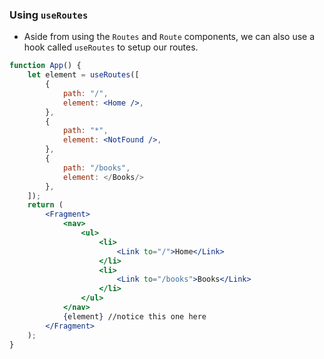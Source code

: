 ### Using `useRoutes`

-   Aside from using the `Routes` and `Route` components, we can also use a hook called `useRoutes` to setup our routes.

```jsx
function App() {
    let element = useRoutes([
        {
            path: "/",
            element: <Home />,
        },
        {
            path: "*",
            element: <NotFound />,
        },
        {
            path: "/books",
            element: </Books/>
        },
    ]);
    return (
        <Fragment>
            <nav>
                <ul>
                    <li>
                        <Link to="/">Home</Link>
                    </li>
                    <li>
                        <Link to="/books">Books</Link>
                    </li>
                </ul>
            </nav>
            {element} //notice this one here
        </Fragment>
    );
}
```
